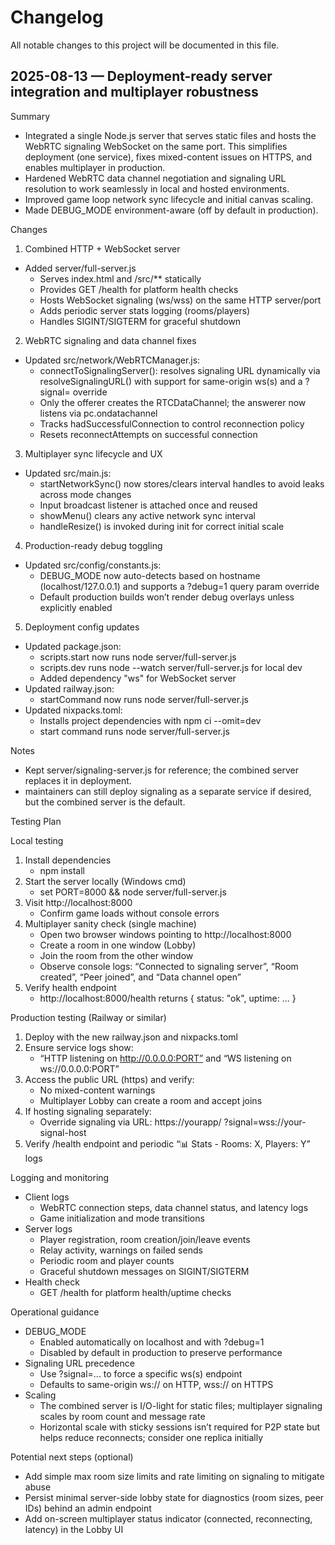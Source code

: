 # Changelog

All notable changes to this project will be documented in this file.

## 2025-08-13 — Deployment-ready server integration and multiplayer robustness

Summary
- Integrated a single Node.js server that serves static files and hosts the WebRTC signaling WebSocket on the same port. This simplifies deployment (one service), fixes mixed-content issues on HTTPS, and enables multiplayer in production.
- Hardened WebRTC data channel negotiation and signaling URL resolution to work seamlessly in local and hosted environments.
- Improved game loop network sync lifecycle and initial canvas scaling.
- Made DEBUG_MODE environment-aware (off by default in production).

Changes
1) Combined HTTP + WebSocket server
- Added server/full-server.js
  - Serves index.html and /src/** statically
  - Provides GET /health for platform health checks
  - Hosts WebSocket signaling (ws/wss) on the same HTTP server/port
  - Adds periodic server stats logging (rooms/players)
  - Handles SIGINT/SIGTERM for graceful shutdown

2) WebRTC signaling and data channel fixes
- Updated src/network/WebRTCManager.js:
  - connectToSignalingServer(): resolves signaling URL dynamically via resolveSignalingURL() with support for same-origin ws(s) and a ?signal= override
  - Only the offerer creates the RTCDataChannel; the answerer now listens via pc.ondatachannel
  - Tracks hadSuccessfulConnection to control reconnection policy
  - Resets reconnectAttempts on successful connection

3) Multiplayer sync lifecycle and UX
- Updated src/main.js:
  - startNetworkSync() now stores/clears interval handles to avoid leaks across mode changes
  - Input broadcast listener is attached once and reused
  - showMenu() clears any active network sync interval
  - handleResize() is invoked during init for correct initial scale

4) Production-ready debug toggling
- Updated src/config/constants.js:
  - DEBUG_MODE now auto-detects based on hostname (localhost/127.0.0.1) and supports a ?debug=1 query param override
  - Default production builds won’t render debug overlays unless explicitly enabled

5) Deployment config updates
- Updated package.json:
  - scripts.start now runs node server/full-server.js
  - scripts.dev runs node --watch server/full-server.js for local dev
  - Added dependency "ws" for WebSocket server
- Updated railway.json:
  - startCommand now runs node server/full-server.js
- Updated nixpacks.toml:
  - Installs project dependencies with npm ci --omit=dev
  - start command runs node server/full-server.js

Notes
- Kept server/signaling-server.js for reference; the combined server replaces it in deployment.
- maintainers can still deploy signaling as a separate service if desired, but the combined server is the default.

Testing Plan

Local testing
1. Install dependencies
   - npm install
2. Start the server locally (Windows cmd)
   - set PORT=8000 && node server/full-server.js
3. Visit http://localhost:8000
   - Confirm game loads without console errors
4. Multiplayer sanity check (single machine)
   - Open two browser windows pointing to http://localhost:8000
   - Create a room in one window (Lobby)
   - Join the room from the other window
   - Observe console logs: “Connected to signaling server”, “Room created”, “Peer joined”, and “Data channel open”
5. Verify health endpoint
   - http://localhost:8000/health returns { status: "ok", uptime: ... }

Production testing (Railway or similar)
1. Deploy with the new railway.json and nixpacks.toml
2. Ensure service logs show:
   - “HTTP listening on http://0.0.0.0:PORT” and “WS listening on ws://0.0.0.0:PORT”
3. Access the public URL (https) and verify:
   - No mixed-content warnings
   - Multiplayer Lobby can create a room and accept joins
4. If hosting signaling separately:
   - Override signaling via URL: https://yourapp/ ?signal=wss://your-signal-host
5. Verify /health endpoint and periodic “📊 Stats - Rooms: X, Players: Y” logs

Logging and monitoring
- Client logs
  - WebRTC connection steps, data channel status, and latency logs
  - Game initialization and mode transitions
- Server logs
  - Player registration, room creation/join/leave events
  - Relay activity, warnings on failed sends
  - Periodic room and player counts
  - Graceful shutdown messages on SIGINT/SIGTERM
- Health check
  - GET /health for platform health/uptime checks

Operational guidance
- DEBUG_MODE
  - Enabled automatically on localhost and with ?debug=1
  - Disabled by default in production to preserve performance
- Signaling URL precedence
  - Use ?signal=... to force a specific ws(s) endpoint
  - Defaults to same-origin ws:// on HTTP, wss:// on HTTPS
- Scaling
  - The combined server is I/O-light for static files; multiplayer signaling scales by room count and message rate
  - Horizontal scale with sticky sessions isn’t required for P2P state but helps reduce reconnects; consider one replica initially

Potential next steps (optional)
- Add simple max room size limits and rate limiting on signaling to mitigate abuse
- Persist minimal server-side lobby state for diagnostics (room sizes, peer IDs) behind an admin endpoint
- Add on-screen multiplayer status indicator (connected, reconnecting, latency) in the Lobby UI
